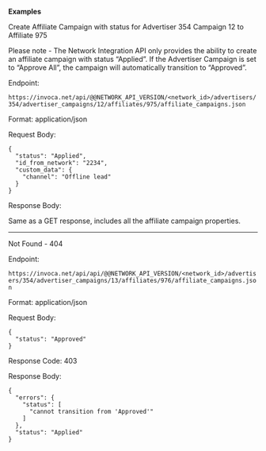 **Examples**

Create Affiliate Campaign with status for Advertiser 354 Campaign 12 to
Affiliate 975

Please note - The Network Integration API only provides the ability to
create an affiliate campaign with status “Applied”. If the Advertiser
Campaign is set to “Approve All”, the campaign will automatically
transition to “Approved”.

Endpoint:

`https://invoca.net/api/@@NETWORK_API_VERSION/<network_id>/advertisers/354/advertiser_campaigns/12/affiliates/975/affiliate_campaigns.json`

Format: application/json

Request Body:

    {
      "status": "Applied",
      "id_from_network": "2234",
      "custom_data": {
        "channel": "Offline lead"
      }
    }

Response Body:

Same as a GET response, includes all the affiliate campaign properties.

<hr>

Not Found - 404

Endpoint:

`https://invoca.net/api/api/@@NETWORK_API_VERSION/<network_id>/advertisers/354/advertiser_campaigns/13/affiliates/976/affiliate_campaigns.json`

Format: application/json

Request Body:

    {
      "status": "Approved"
    }

Response Code: 403

Response Body:

    {
      "errors": {
        "status": [
          "cannot transition from 'Approved'"
        ]
      },
      "status": "Applied"
    }
